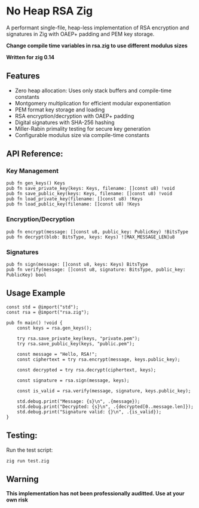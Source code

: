 # No Heap RSA Zig
A performant single-file, heap-less implementation of RSA encryption and signatures in Zig with OAEP+ padding and PEM key storage.

**Change compile time variables in rsa.zig to use different modulus sizes**

**Written for zig 0.14**

## Features
- Zero heap allocation: Uses only stack buffers and compile-time constants
- Montgomery multiplication for efficient modular exponentiation
- PEM format key storage and loading
- RSA encryption/decryption with OAEP+ padding
- Digital signatures with SHA-256 hashing
- Miller-Rabin primality testing for secure key generation
- Configurable modulus size via compile-time constants

## API Reference:
### Key Management

    pub fn gen_keys() Keys
    pub fn save_private_key(keys: Keys, filename: []const u8) !void
    pub fn save_public_key(keys: Keys, filename: []const u8) !void
    pub fn load_private_key(filename: []const u8) !Keys
    pub fn load_public_key(filename: []const u8) !Keys

### Encryption/Decryption

    pub fn encrypt(message: []const u8, public_key: PublicKey) !BitsType
    pub fn decrypt(blob: BitsType, keys: Keys) ![MAX_MESSAGE_LEN]u8


### Signatures

    pub fn sign(message: []const u8, keys: Keys) BitsType
    pub fn verify(message: []const u8, signature: BitsType, public_key: PublicKey) bool

## Usage Example

    const std = @import("std");
    const rsa = @import("rsa.zig");

    pub fn main() !void {
        const keys = rsa.gen_keys();
        
        try rsa.save_private_key(keys, "private.pem");
        try rsa.save_public_key(keys, "public.pem");
        
        const message = "Hello, RSA!";
        const ciphertext = try rsa.encrypt(message, keys.public_key);
        
        const decrypted = try rsa.decrypt(ciphertext, keys);
        
        const signature = rsa.sign(message, keys);
        
        const is_valid = rsa.verify(message, signature, keys.public_key);
        
        std.debug.print("Message: {s}\n", .{message});
        std.debug.print("Decrypted: {s}\n", .{decrypted[0..message.len]});
        std.debug.print("Signature valid: {}\n", .{is_valid});
    }

## Testing:
Run the test script:

    zig run test.zig


## Warning

**This implementation has not been professionally auditted. Use at your own risk**
